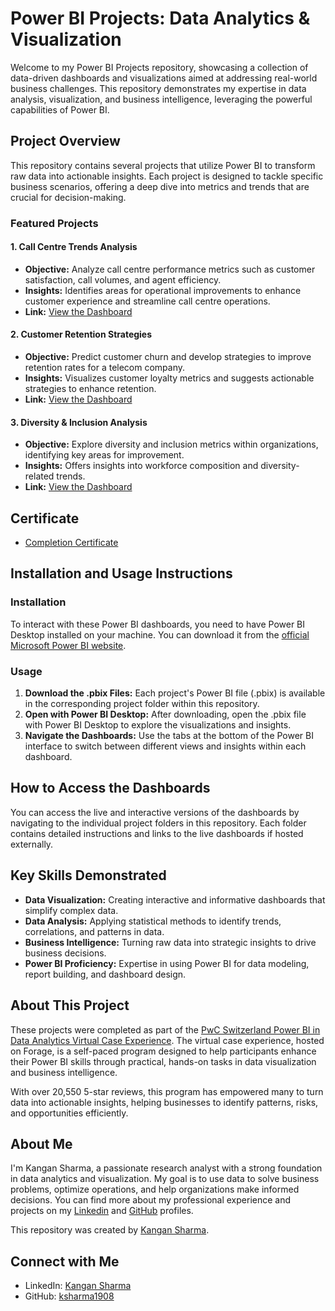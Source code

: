 # Power BI Projects: Data Analytics & Visualization

Welcome to my Power BI Projects repository, showcasing a collection of data-driven dashboards and visualizations aimed at addressing real-world business challenges. This repository demonstrates my expertise in data analysis, visualization, and business intelligence, leveraging the powerful capabilities of Power BI.

## Project Overview

This repository contains several projects that utilize Power BI to transform raw data into actionable insights. Each project is designed to tackle specific business scenarios, offering a deep dive into metrics and trends that are crucial for decision-making.

### Featured Projects

#### 1. **Call Centre Trends Analysis**
   - **Objective:** Analyze call centre performance metrics such as customer satisfaction, call volumes, and agent efficiency.
   - **Insights:** Identifies areas for operational improvements to enhance customer experience and streamline call centre operations.
   - **Link:** [View the Dashboard](https://www.novypro.com/project/call-centre-trends-analysis-dashboard-2)

#### 2. **Customer Retention Strategies**
   - **Objective:** Predict customer churn and develop strategies to improve retention rates for a telecom company.
   - **Insights:** Visualizes customer loyalty metrics and suggests actionable strategies to enhance retention.
   - **Link:** [View the Dashboard](https://www.novypro.com/project/customer-churn-analysis-dashboard-10)

#### 3. **Diversity & Inclusion Analysis**
- **Objective:** Explore diversity and inclusion metrics within organizations, identifying key areas for improvement.
- **Insights:** Offers insights into workforce composition and diversity-related trends.
- **Link:** [View the Dashboard](https://github.com/ksharma1908/pwc-virutal-internship/tree/main/Task3_Diversity_and_Inclusion)

## Certificate
- [Completion Certificate](https://github.com/ksharma1908/pwc-virutal-internship/blob/main/PwC_Switzerland_Completion_Certificate.pdf)

## Installation and Usage Instructions

### Installation
To interact with these Power BI dashboards, you need to have Power BI Desktop installed on your machine. You can download it from the [official Microsoft Power BI website](https://powerbi.microsoft.com/desktop/).

### Usage
1. **Download the .pbix Files:** Each project's Power BI file (.pbix) is available in the corresponding project folder within this repository.
2. **Open with Power BI Desktop:** After downloading, open the .pbix file with Power BI Desktop to explore the visualizations and insights.
3. **Navigate the Dashboards:** Use the tabs at the bottom of the Power BI interface to switch between different views and insights within each dashboard.

## How to Access the Dashboards

You can access the live and interactive versions of the dashboards by navigating to the individual project folders in this repository. Each folder contains detailed instructions and links to the live dashboards if hosted externally.

## Key Skills Demonstrated
- **Data Visualization:** Creating interactive and informative dashboards that simplify complex data.
- **Data Analysis:** Applying statistical methods to identify trends, correlations, and patterns in data.
- **Business Intelligence:** Turning raw data into strategic insights to drive business decisions.
- **Power BI Proficiency:** Expertise in using Power BI for data modeling, report building, and dashboard design.

## About This Project
These projects were completed as part of the [PwC Switzerland Power BI in Data Analytics Virtual Case Experience](https://www.theforage.com/simulations/pwc-ch/power-bi-cqxg). The virtual case experience, hosted on Forage, is a self-paced program designed to help participants enhance their Power BI skills through practical, hands-on tasks in data visualization and business intelligence. 

With over 20,550 5-star reviews, this program has empowered many to turn data into actionable insights, helping businesses to identify patterns, risks, and opportunities efficiently.

## About Me
I'm Kangan Sharma, a passionate research analyst with a strong foundation in data analytics and visualization. My goal is to use data to solve business problems, optimize operations, and help organizations make informed decisions. You can find more about my professional experience and projects on my [Linkedin](https://www.linkedin.com/in/ksharma1908/) and [GitHub](https://github.com/ksharma1908) profiles.

This repository was created by [Kangan Sharma](https://www.linkedin.com/in/ksharma1908/).

## Connect with Me
- LinkedIn: [Kangan Sharma](https://www.linkedin.com/in/ksharma1908/)
- GitHub: [ksharma1908](https://github.com/ksharma1908/)
